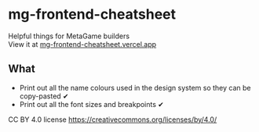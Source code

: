 # mg-frontend-cheatsheet
Helpful things for MetaGame builders  
View it at [mg-frontend-cheatsheet.vercel.app](https://mg-frontend-cheatsheet.vercel.app/)

## What
- Print out all the name colours used in the design system so they can be copy-pasted ✔
- Print out all the font sizes and breakpoints ✔

CC BY 4.0 license https://creativecommons.org/licenses/by/4.0/
